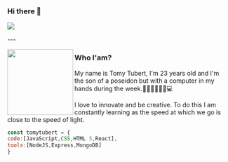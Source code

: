 ### Hi there 👋
<p>
  <a href="https://www.linkedin.com/in/tomy-tubert-gonzalez"><img src="https://media-exp1.licdn.com/dms/image/C4D16AQFF0Nx_qMmwuw/profile-displaybackgroundimage-shrink_350_1400/0/1584266967008?e=1619049600&v=beta&t=b2HcGtSP3We__B5oAH2aohcQAWSbH0I5iKvezp-IkdI"></a>
</p>
  ---
<p>
  <img width="150" align='left' src="https://media-exp1.licdn.com/dms/image/C4D03AQGweRqR3iUMvQ/profile-displayphoto-shrink_800_800/0/1584267178282?e=1619049600&v=beta&t=U3cKmYbny8TH-zsySMLu0bV3DEL2bZyNFlUnSfeyA-o">
</p>


### Who I'am?
My name is Tomy Tubert, I'm 23 years old and I'm the son of a poseidon but with a computer in my hands during the week.🧜🏼‍♂️🏄🏽‍♂️💻

I love to innovate and be creative. To do this I am constantly learning as the speed at which we go is close to the speed of light.
```js
const tomytubert = {
code:[JavaScript,CSS,HTML 5,React],
tools:[NodeJS,Express,MongoDB]
}
